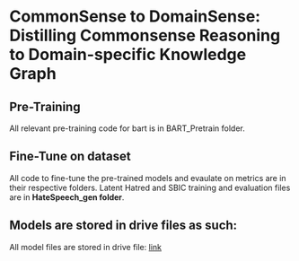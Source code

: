 # CommonSense to DomainSense: Distilling Commonsense Reasoning to Domain-specific Knowledge Graph

## Pre-Training
All relevant pre-training code for bart is in BART_Pretrain folder.

## Fine-Tune on dataset
All code to fine-tune the pre-trained models and evaulate on metrics are in their respective folders. Latent Hatred and SBIC training and evaluation files are in **HateSpeech_gen folder**.

## Models are stored in drive files as such:

All model files are stored in drive file: [link](https://drive.google.com/drive/folders/1ayYYQBF7t-BMLGOXAymUCgAUElU7uOyi?usp=sharing)